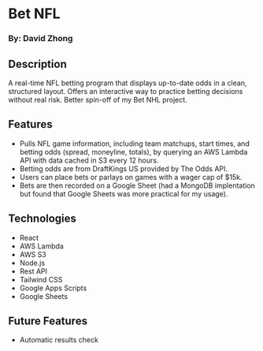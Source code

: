 # Bet NFL
### By: David Zhong

## Description
A real-time NFL betting program that displays up-to-date odds in a clean, structured layout. Offers an interactive way to practice betting decisions without real risk. Better spin-off of my Bet NHL project. 

## Features
- Pulls NFL game information, including team matchups, start times, and betting odds (spread, moneyline, totals), by querying an AWS Lambda API with data cached in S3 every 12 hours.
- Betting odds are from DraftKings US provided by The Odds API.
- Users can place bets or parlays on games with a wager cap of $15k.
- Bets are then recorded on a Google Sheet (had a MongoDB implentation but found that Google Sheets was more practical for my usage).

## Technologies
- React
- AWS Lambda
- AWS S3
- Node.js
- Rest API
- Tailwind CSS
- Google Apps Scripts
- Google Sheets

## Future Features
- Automatic results check
